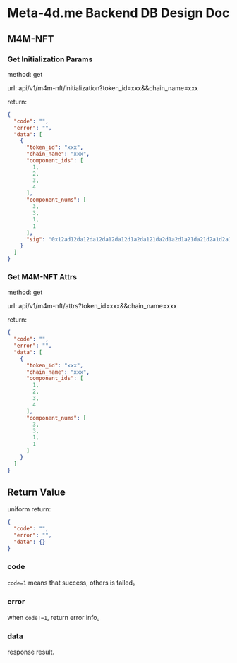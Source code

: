 # Meta-4d.me Backend DB Design Doc

## M4M-NFT

### Get Initialization Params

method: get

url: api/v1/m4m-nft/initialization?token_id=xxx&&chain_name=xxx

return:

```json
{
  "code": "",
  "error": "",
  "data": [
    {
      "token_id": "xxx",
      "chain_name": "xxx",
      "component_ids": [
        1,
        2,
        3,
        4
      ],
      "component_nums": [
        3,
        3,
        1,
        1
      ],
      "sig": "0x12ad12da12da12da12da12d1a2da121da2d1a2d1a21da21d2a1d2a1d2a1d2a1d2a1d2a1d2a1d2a1d2a1d21a"
    }
  ]
}
```

### Get M4M-NFT Attrs

method: get

url: api/v1/m4m-nft/attrs?token_id=xxx&&chain_name=xxx

return:

```json
{
  "code": "",
  "error": "",
  "data": [
    {
      "token_id": "xxx",
      "chain_name": "xxx",
      "component_ids": [
        1,
        2,
        3,
        4
      ],
      "component_nums": [
        3,
        3,
        1,
        1
      ]
    }
  ]
}
```

## Return Value

uniform return:

```json
{
  "code": "",
  "error": "",
  "data": {}
}
```

### code

`code=1` means that success, others is failed。

### error

when `code!=1`, return error info。

### data

response result.

